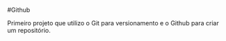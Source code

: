 #Github

Primeiro projeto que utilizo o Git para versionamento e o Github para criar um repositório.
